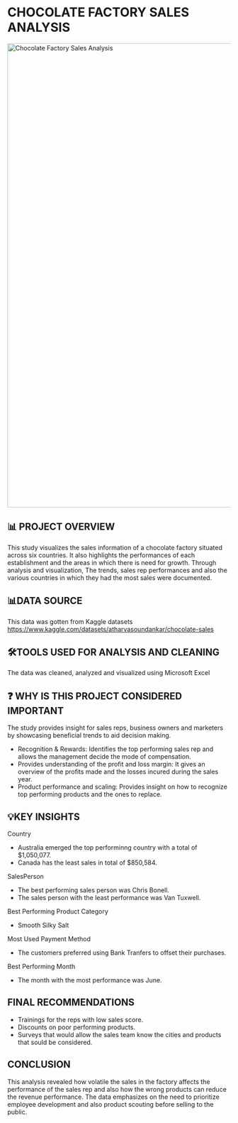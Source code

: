 # CHOCOLATE FACTORY SALES ANALYSIS
<img width="1046" alt="Chocolate Factory Sales Analysis" src="https://github.com/user-attachments/assets/665c3ee9-58dd-4c0a-a192-36f7a2df732a" />


📊 PROJECT OVERVIEW 
-
This study visualizes the sales information of a chocolate factory situated across six countries. It also highlights the performances of each establishment and the areas in which there is need for growth. Through analysis and visualization, The trends, sales rep performances and also the various countries in which they had the most sales were documented.

📊DATA SOURCE 
-
This data was gotten from Kaggle datasets 
https://www.kaggle.com/datasets/atharvasoundankar/chocolate-sales

🛠️TOOLS USED FOR ANALYSIS AND CLEANING
-
The data was cleaned, analyzed and visualized using Microsoft Excel

❓ WHY IS THIS PROJECT CONSIDERED IMPORTANT 
-
The study provides insight for sales reps, business owners and marketers by showcasing beneficial trends to aid decision making.

- Recognition & Rewards: Identifies the top performing sales rep and allows the management decide the mode of compensation.
- Provides understanding of the profit and loss margin: It gives an overview of the profits made and the losses incured during the sales year.
- Product performance and scaling: Provides insight on how to recognize top performing products and the ones to replace.  

💡KEY INSIGHTS 
-
Country
- Australia emerged the top performinng country with a total of  $1,050,077.
- Canada has the least sales in total of  $850,584.

SalesPerson
- The best performing sales person was Chris Bonell.
- The sales person with the least performance was Van Tuxwell.

Best Performing Product Category
- Smooth Silky Salt

Most Used Payment Method
- The customers preferred using Bank Tranfers to offset their purchases.

Best Performing Month
- The month with the most performance was June.

FINAL RECOMMENDATIONS
-
- Trainings for the reps with low sales score.
- Discounts on poor performing products.
- Surveys that would allow the sales team know the cities and products that sould be considered.

CONCLUSION
-
This analysis revealed how volatile the sales in the factory affects the performance of the sales rep and also how the wrong products can reduce the revenue performance. The data emphasizes on the need to prioritize employee development and also product scouting before selling to the public. 
